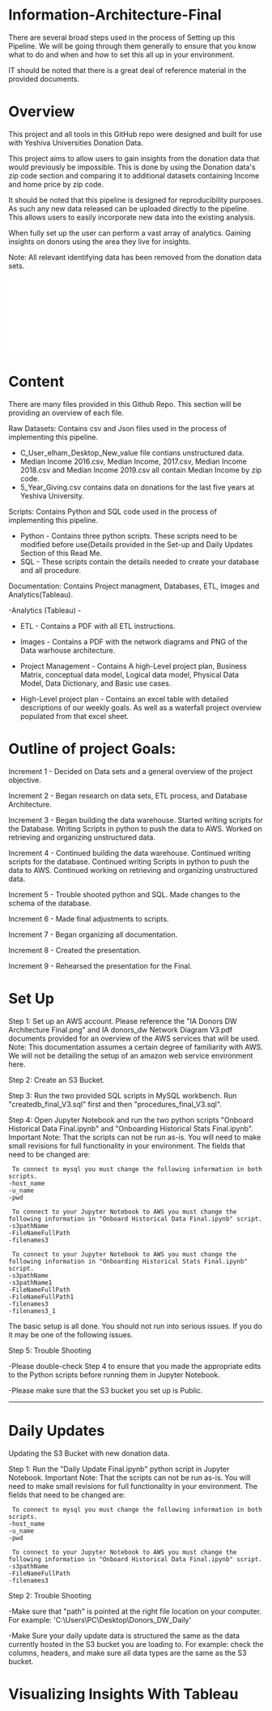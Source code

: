 # Information-Architecture-Final

There are several broad steps used in the process of Setting up this Pipeline. We will be going through them generally to ensure that you know what to do and when and how to set this all up in your environment.

IT should be noted that there is a great deal of reference material in the provided documents.

# Overview

This project and all tools in this GitHub repo were designed and built for use with Yeshiva Universities Donation Data. 

This project aims to allow users to gain insights from the donation data that would previously be impossible. This is done by using the Donation data's zip code section and comparing it to additional datasets containing Income and home price by zip code.

It should be noted that this pipeline is designed for reproducibility purposes. As such any new data released can be uploaded directly to the pipeline.  This allows users to easily incorporate new data into the existing analysis.

When fully set up the user can perform a vast array of analytics. Gaining insights on donors using the area they live for insights.

Note: All relevant identifying data has been removed from the donation data sets.

![some discription](/blog/images/something.pdf "some discription")


# Content 

There are many files provided in this Github Repo. This section will be providing an overview of each file.

Raw Datasets: Contains csv and Json files used in the process of implementing this pipeline. 

- C_User_elham_Desktop_New_value file contians unstructured data.
- Median Income 2016.csv, Median Income, 2017.csv, Median Income 2018.csv and Median Income 2019.csv all contain Median Income by zip code.
- 5_Year_Giving.csv contains data on donations for the last five years at Yeshiva University.

Scripts: Contains Python and SQL code used in the process of implementing this pipeline. 

- Python - Contains three python scripts. These scripts need to be modified before use(Details provided in the Set-up and Daily Updates Section of this Read Me.
- SQL - These scripts contain the details needed to create your database and all procedure.

Documentation: Contains Project managment, Databases, ETL, Images and Analytics(Tableau).  

-Analytics (Tableau) - 

- ETL - Contains a PDF with all ETL instructions.

- Images - Contains a PDF with the network diagrams and PNG of the Data warhouse architecture.

- Project Management - Contains A high-Level project plan, Business Matrix, conceptual data model, Logical data model, Physical Data Model, Data Dictionary, and Basic use cases. 

- High-Level project plan - Contains an excel table with detailed descriptions of our weekly goals. As well as a waterfall project overview populated from that excel sheet.

# Outline of project Goals: 

Increment 1 - Decided on Data sets and a general overview of the project objective.

Increment 2 - Began research on data sets, ETL process, and Database Architecture.

Increment 3 - Began building the data warehouse. Started writing scripts for the Database. Writing Scripts in python to push the data to AWS. Worked on retrieving and organizing unstructured data.

Increment 4 - Continued building the data warehouse. Continued writing scripts for the database. Continued writing Scripts in python to push the data to AWS. Continued working on retrieving and organizing unstructured data.

Increment 5 - Trouble shooted python and SQL. Made changes to the schema of the database. 

Increment 6 - Made final adjustments to scripts.

Increment 7 - Began organizing all documentation.

Increment 8 - Created the presentation.

Increment 9 - Rehearsed the presentation for the Final.


# Set Up

Step 1: Set up an AWS account. Please reference the "IA Donors DW Architecture Final.png" and IA donors_dw Network Diagram V3.pdf documents provided for an    overview of the AWS services that will be used. Note: This documentation assumes a certain degree of familiarity with AWS. We will not be detailing the setup of an amazon web service environment here.

Step 2: Create an S3 Bucket. 

Step 3: Run the two provided SQL scripts in MySQL workbench. Run "createdb_final_V3.sql" first and then "procedures_final_V3.sql".

Step 4: Open Jupyter Notebook and run the two python scripts "Onboard Historical Data Final.ipynb" and "Onboarding Historical Stats Final.ipynb". Important Note: That the scripts can not be run as-is. You will need to make small revisions for full functionality in your environment. The fields that need to be changed are:
        
     To connect to mysql you must change the following information in both scripts. 
    -host_name 
    -u_name
    -pwd
        
     To connect to your Jupyter Notebook to AWS you must change the following information in "Onboard Historical Data Final.ipynb" script. 
    -s3pathName 
    -FileNameFullPath
    -filenames3
        
     To connect to your Jupyter Notebook to AWS you must change the following information in "Onboarding Historical Stats Final.ipynb" script. 
    -s3pathName 
    -s3pathName1
    -FileNameFullPath
    -FileNameFullPath1
    -filenames3 
    -filenames3_1
        
The basic setup is all done. You should not run into serious issues. If you do it may be one of the following issues.

Step 5: Trouble Shooting 

-Please double-check Step 4 to ensure that you made the appropriate edits to the Python scripts before running them in Jupyter Notebook. 

-Please make sure that the S3 bucket you set up is Public.

---


# Daily Updates 

Updating the S3 Bucket with new donation data.

Step 1: Run the "Daily Update Final.ipynb" python script in Jupyter Notebook. Important Note: That the scripts can not be run as-is. You will need to make small revisions for full functionality in your environment. The fields that need to be changed are:
        
     To connect to mysql you must change the following information in both scripts. 
    -host_name 
    -u_name
    -pwd
        
     To connect to your Jupyter Notebook to AWS you must change the following information in "Onboard Historical Data Final.ipynb" script. 
    -s3pathName 
    -FileNameFullPath
    -filenames3
        

Step 2: Trouble Shooting 

-Make sure that "path" is pointed at the right file location on your computer. For example: 'C:\Users\PC\Desktop\Donors_DW_Daily'

-Make Sure your daily update data is structured the same as the data currently hosted in the S3 bucket you are loading to. For example: check the columns, headers, and make sure all data types are the same as the S3 bucket.


# Visualizing Insights With Tableau
        
